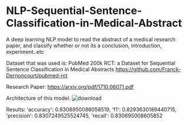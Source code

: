 # NLP-Sequential-Sentence-Classification-in-Medical-Abstract
A deep learning NLP model to read the abstract of a medical research paper, and classify whether or not its a conclusion, introduction, experiment..etc

Dataset that was used is: PubMed 200k RCT: a Dataset for Sequential Sentence Classification in Medical Abstracts
https://github.com/Franck-Dernoncourt/pubmed-rct

Research Paper:
https://arxiv.org/pdf/1710.06071.pdf

Architecture of this model:
![download](https://user-images.githubusercontent.com/49645682/129441265-be3b4833-8e49-4a2e-ba0c-9bae00095310.png)

Results:
'accuracy': 0.8308950086058519,
 'f1': 0.8293630189440715,
 'precision': 0.8307249525524745,
 'recall': 0.830895008605852
